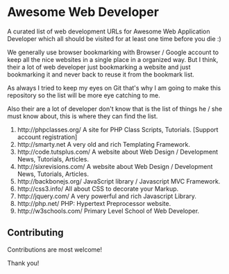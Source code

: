 # Awesome Web Developer
A curated list of web development URLs for Awesome Web Application Developer which all should be visited for at least one time before you die :)

We generally use browser bookmarking with Browser / Google account to keep all the nice websites in a single place in a organized way. But I think, their a lot of web developer just bookmarking a website and just bookmarking it and never back to reuse it from the bookmark list.

As always I tried to keep my eyes on Git that's why I am going to make this repository so the list will be more eye catching to me.

Also their are a lot of developer don't know that is the list of things he / she must know about, this is where they can find the list.

<ol>
<li>http://phpclasses.org/ A site for PHP Class Scripts, Tutorials. [Support account registration]</li>
<li>http://smarty.net A very old and rich Templating Framework.</li>
<li>http://code.tutsplus.com/ A website about Web Design / Development News, Tutorials, Articles.</li>
<li>http://sixrevisions.com/ A website about Web Design / Development News, Tutorials, Articles.</li>
<li>http://backbonejs.org/ JavaScript library / Javascript MVC Framework.</li>
<li>http://css3.info/ All about CSS to decorate your Markup.</li>
<li>http://jquery.com/ A very powerful and rich Javascript Library.</li>
<li>http://php.net/ PHP: Hypertext Preprocessor website.</li>
<li>http://w3schools.com/ Primary Level School of Web Developer.</li>
</ol>

## Contributing

Contributions are most welcome!

Thank you!
